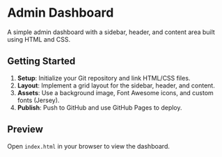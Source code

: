 # Admin Dashboard

A simple admin dashboard with a sidebar, header, and content area built using HTML and CSS.

## Getting Started

1. **Setup**: Initialize your Git repository and link HTML/CSS files.
2. **Layout**: Implement a grid layout for the sidebar, header, and content.
3. **Assets**: Use a background image, Font Awesome icons, and custom fonts (Jersey).
4. **Publish**: Push to GitHub and use GitHub Pages to deploy.

## Preview

Open `index.html` in your browser to view the dashboard.

